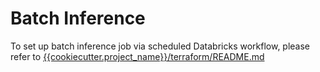 # Batch Inference
To set up batch inference job via scheduled Databricks workflow, please refer to [{{cookiecutter.project_name}}/terraform/README.md](../../terraform/README.md#setting-up-batch-inference-job)
